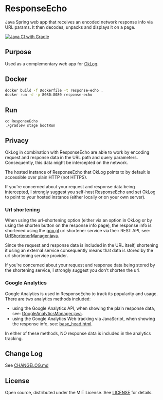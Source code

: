 # ResponseEcho
Java Spring web app that receives an encoded network response info via URL params. It then decodes, unpacks and displays it on a page.

[![Java CI with Gradle](https://github.com/kibotu/ResponseEcho/actions/workflows/gradle.yml/badge.svg)](https://github.com/kibotu/ResponseEcho/actions/workflows/gradle.yml)

## Purpose
Used as a complementary web app for [OkLog](https://github.com/simonpercic/OkLog).


## Docker

```bash
docker build -f Dockerfile -t response-echo .
docker run -d -p 8080:8080 response-echo
```

## Run
```
cd ResponseEcho
./gradlew stage bootRun
```


## Privacy
OkLog in combination with ResponseEcho are able to work by encoding request and response data in the URL path and query parameters.  
Consequently, this data might be intercepted on the network.  

The hosted instance of ResponseEcho that OkLog points to by default is accessible over plain HTTP (not HTTPS).  

If you're concerned about your request and response data being intercepted, I strongly suggest you self-host ResponseEcho and set OkLog to point to your hosted instance (either locally or on your own server). 

### Url shortening
When using the url-shortening option (either via an option in OkLog or by using the shorten button on the response info page), the response info is shortened using the [goo.gl](https://goo.gl) url shortener service via their REST API, see: [UrlShortenerManager.java](src/main/java/com/github/simonpercic/responseecho/manager/urlshortener/UrlShortenerManager.java).

Since the request and response data is included in the URL itself, shortening it using an external service consequently means that data is stored by the url shortening service provider.  

If you're concerned about your request and response data being stored by the shortening service, I strongly suggest you don't shorten the url.

### Google Analytics
Google Analytics is used in ResponseEcho to track its popularity and usage.  
There are two analytics methods included:
- using the Google Analytics API, when showing the plain response data, see: [GoogleAnalyticsManager.java](src/main/java/com/github/simonpercic/responseecho/manager/analytics/ga/GoogleAnalyticsManager.java).
- using the Google Analytics Web tracking via JavaScript, when showing the response info, see: [base_head.html](src/main/resources/templates/base_head.html).

In either of these methods, NO response data is included in the analytics tracking.


## Change Log
See [CHANGELOG.md](CHANGELOG.md)


## License
Open source, distributed under the MIT License. See [LICENSE](LICENSE) for details.
